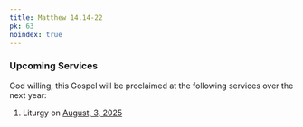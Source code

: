 ```yaml
---
title: Matthew 14.14-22
pk: 63
noindex: true
---
```


### Upcoming Services

God willing, this Gospel will be proclaimed at the following services over the next year:


1. Liturgy on [August,  3, 2025](https://orthocal.info/readings/gregorian/2025/08/03/)
